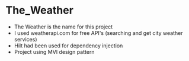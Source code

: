 # The_Weather
- The Weather is the name for this project
- I used weatherapi.com for free API's (searching and get city weather services)
- Hilt had been used for dependency injection
- Project using MVI design pattern
